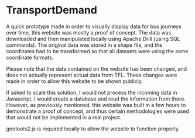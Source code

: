 # TransportDemand
A quick prototype made in order to visually display data for bus journeys over time, this website was mostly a proof of concept. 
The data was downloaded and then manipulated locally using Apache Drill (using SQL commands). The original data was stored in a shape file, and the coordinates had to be transformed so that all datasets were using the same coordinate formats.


Please note that the data contained on the website has been changed, and does not actually represent actual data from TFL. These changes were made in order to allow this website to be shown publicly. 


If asked to scale this solution, I would not process the incoming data in Javascript, I would create a database and read the information from there. However, as previously mentioned, this website was built in a few hours to demonstrate a proof of concept, and thus certain methodologies were used that would not be implemented in a real project.


geotools2.js is required locally to allow the website to function properly. 
